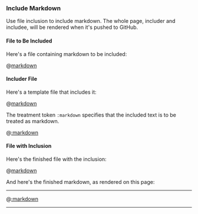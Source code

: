 ### Include Markdown

Use file inclusion to include markdown.  The whole page, includer and includee, will be rendered when it's pushed to GitHub.

#### File to Be Included

Here's a file containing markdown to be included:

@[markdown](markdown.md)

#### Includer File

Here's a template file that includes it:

@[markdown](includer.md)

The treatment token ```:markdown``` specifies that the included text is to be treated as markdown.

@[:markdown](../interface.md)

#### File with Inclusion

Here's the finished file with the inclusion:

@[markdown](included.md)

And here's the finished markdown, as rendered on this page:

---

@[:markdown](markdown.md)

---

